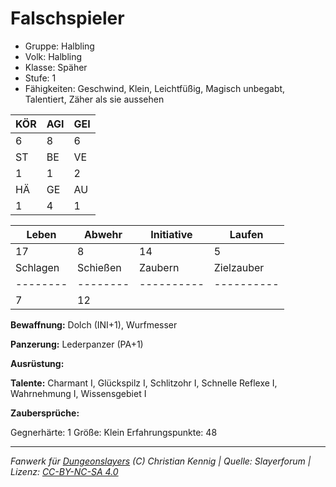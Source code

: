 # Falschspieler  
- Gruppe: Halbling  
- Volk: Halbling  
- Klasse: Späher  
- Stufe: 1  
- Fähigkeiten: Geschwind, Klein, Leichtfüßig, Magisch unbegabt, Talentiert, Zäher als sie aussehen  


| KÖR | AGI | GEI |  
| --- | --- | --- |  
| 6   | 8   | 6   |
| ST  | BE  | VE  |  
| 1   | 1   | 2   |
| HÄ  | GE  | AU  |  
| 1   | 4   | 1   |


| Leben    | Abwehr   | Initiative | Laufen     |
| -------- | -------- | ---------- | ---------- |
| 17       | 8        | 14         | 5          |
| Schlagen | Schießen | Zaubern    | Zielzauber |
| -------- | -------- | ---------- | ---------- |
| 7        | 12       |            |            |

**Bewaffnung:**
Dolch (INI+1), Wurfmesser

**Panzerung:**
Lederpanzer (PA+1)

**Ausrüstung:**


**Talente:**
Charmant I, Glückspilz I, Schlitzohr I, Schnelle Reflexe I, Wahrnehmung I, Wissensgebiet I

**Zaubersprüche:**


Gegnerhärte: 1
Größe: Klein
Erfahrungspunkte: 48



___
*Fanwerk für [Dungeonslayers](https://www.dungeonslayers.net/) (C) Christian Kennig | Quelle: Slayerforum | Lizenz: [CC-BY-NC-SA 4.0](https://creativecommons.org/licenses/by-nc-sa/4.0/deed.de)*